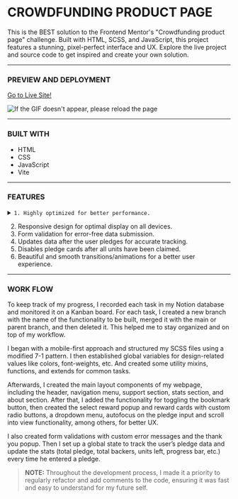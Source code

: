 # CROWDFUNDING PRODUCT PAGE

This is the BEST solution to the Frontend Mentor's "Crowdfunding product page" challenge. Built with HTML, SCSS, and JavaScript, this project features a stunning, pixel-perfect interface and UX. Explore the live project and source code to get inspired and create your own solution.

<hr/>

<h3>PREVIEW AND DEPLOYMENT</h3>

[Go to Live Site!](https://fem-crowdfunding-product-page.netlify.app/)

![If the GIF doesn't appear, please reload the page](https://res.cloudinary.com/docbyxdd1/image/upload/v1677390489/projects/Github/crowfunding-product-page/final-preview.gif)

<hr/>

<h3>BUILT WITH</h3>

- HTML
- CSS
- JavaScript
- Vite

<hr/>

<h3>FEATURES</h3>

<details><summary><code>1. Highly optimized for better performance.</code></summary>
  
  ####
  
  - Bundled and minified HTML, SCSS, and JS files for faster load times
  - Optimized images to reduce file size without sacrificing quality
  - Local fonts used to reduce loading time and improve page speed
  - Preloading of fonts and resources to improve perceived performance and reduce latency
  
  ![If the GIF doesn't appear, please reload the page](https://res.cloudinary.com/docbyxdd1/image/upload/v1677390864/projects/Github/crowfunding-product-page/speed_ztmqub.gif)
  
</details>

2. Responsive design for optimal display on all devices.
3. Form validation for error-free data submission.
4. Updates data after the user pledges for accurate tracking.
5. Disables pledge cards after all units have been claimed.
6. Beautiful and smooth transitions/animations for a better user experience.

<hr/>

<h3>WORK FLOW</h3>

To keep track of my progress, I recorded each task in my Notion database and monitored it on a Kanban board. For each task, I created a new branch with the name of the functionality to be built, merged it with the main or parent branch, and then deleted it. This helped me to stay organized and on top of my workflow.

I began with a mobile-first approach and structured my SCSS files using a modified 7-1 pattern. I then established global variables for design-related values like colors, font-weights, etc. And created some utility mixins, functions, and extends for common tasks.

Afterwards, I created the main layout components of my webpage, including the header, navigation menu, support section, stats section, and about section. After that, I added the functionality for toggling the bookmark button, then created the select reward popup and reward cards with custom radio buttons, a dropdown menu, autofocus on the pledge input and scroll into view functionality, among others, for better UX.

I also created form validations with custom error messages and the thank you popup. Then I set up a global state to track the user’s pledge data and update the stats (total pledge, total backers, units left, progress bar, etc.) every time he entered a pledge.


> **NOTE:** Throughout the development process, I made it a priority to regularly refactor and add comments to the code, ensuring it was fast and easy to understand for my future self.
